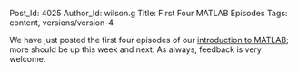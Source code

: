 Post_Id: 4025
Author_Id: wilson.g
Title: First Four MATLAB Episodes
Tags: content, versions/version-4

<p>We have just posted the first four episodes of our <a href="/4_0/matlab/">introduction to MATLAB</a>; more should be up this week and next. As always, feedback is very welcome.</p>
